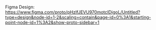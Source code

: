 Figma Design:
https://www.figma.com/proto/pHzlfJEVU970motcIDjgoL/Untitled?type=design&node-id=1-2&scaling=contain&page-id=0%3A1&starting-point-node-id=1%3A2&show-proto-sidebar=1
